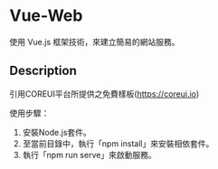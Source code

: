 # Vue-Web

使用 Vue.js 框架技術，來建立簡易的網站服務。

## Description

引用COREUI平台所提供之免費樣板(https://coreui.io)

使用步驟：
1. 安裝Node.js套件。
2. 至當前目錄中，執行「npm install」來安裝相依套件。
3. 執行「npm run serve」來啟動服務。
